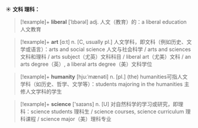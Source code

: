 ☀ <span class="category">**文科 理科：**</span>
>[!example]+ <span class="vocabulary">**liberal**</span> [ˈlɪbərəl]
> <span class="definition">adj. 人文（教育）的：</span>a liberal education 人文教育

>[!example]+ <span class="vocabulary">**art**</span> [ɑːt] 
> <span class="definition">n. [C, usually pl.] 人文学科，即文科（例如历史、文学或语言）：</span>arts and social science 人文与社会科学 / arts and sciences 文科和理科 / arts subject（尤英）文科科目 / liberal art（尤美）文科 / an arts degree（英）, a liberal arts degree（美）文科学位
           
>[!example]+ <span class="vocabulary">**humanity**</span> [hju:ˈmænəti]
> <span class="definition">n. [pl.] (the) humanities可指人文学科（如历史、哲学、文学等）：</span>students majoring in the humanities 主修人文学科的学生

>[!example]+ <span class="vocabulary">**science**</span> ['saɪəns] 
> <span class="definition">n. [U] 对自然科学的学习或研究，即理科：</span>science students 理科生 / science courses, science curriculum 理科课程 / science major（美）理科专业
